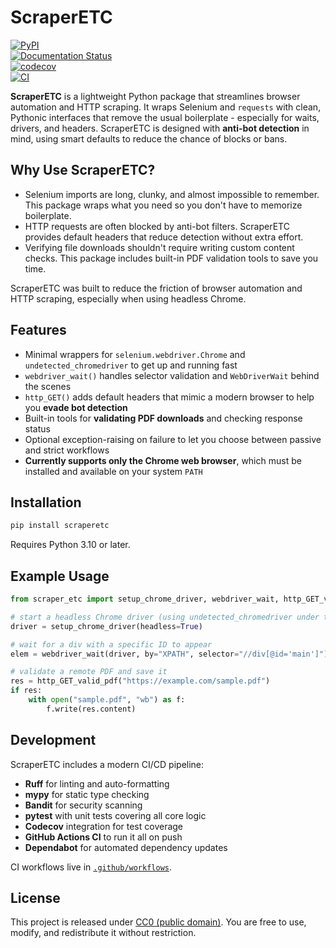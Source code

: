 # ScraperETC

[![PyPI](https://img.shields.io/pypi/v/scraperetc.svg)](https://pypi.org/project/scraperetc/)  
[![Documentation Status](https://readthedocs.org/projects/scraperetc/badge/?version=latest)](https://scraperetc.readthedocs.io/en/latest/)  
[![codecov](https://codecov.io/gh/carret1268/ScraperETC/branch/main/graph/badge.svg)](https://codecov.io/gh/carret1268/ScraperETC)  
[![CI](https://github.com/carret1268/ScraperETC/actions/workflows/ci.yml/badge.svg)](https://github.com/carret1268/ScraperETC/actions/workflows/ci.yml)

**ScraperETC** is a lightweight Python package that streamlines browser automation and HTTP scraping. It wraps Selenium and `requests` with clean, Pythonic interfaces that remove the usual boilerplate - especially for waits, drivers, and headers. ScraperETC is designed with **anti-bot detection** in mind, using smart defaults to reduce the chance of blocks or bans.

## Why Use ScraperETC?

- Selenium imports are long, clunky, and almost impossible to remember. This package wraps what you need so you don't have to memorize boilerplate.
- HTTP requests are often blocked by anti-bot filters. ScraperETC provides default headers that reduce detection without extra effort.
- Verifying file downloads shouldn't require writing custom content checks. This package includes built-in PDF validation tools to save you time.

ScraperETC was built to reduce the friction of browser automation and HTTP scraping, especially when using headless Chrome.

## Features

- Minimal wrappers for `selenium.webdriver.Chrome` and `undetected_chromedriver` to get up and running fast
- `webdriver_wait()` handles selector validation and `WebDriverWait` behind the scenes
- `http_GET()` adds default headers that mimic a modern browser to help you **evade bot detection**
- Built-in tools for **validating PDF downloads** and checking response status
- Optional exception-raising on failure to let you choose between passive and strict workflows
- **Currently supports only the Chrome web browser**, which must be installed and available on your system `PATH`

## Installation

```bash
pip install scraperetc
```

Requires Python 3.10 or later.

## Example Usage

```python
from scraper_etc import setup_chrome_driver, webdriver_wait, http_GET_valid_pdf

# start a headless Chrome driver (using undetected_chromedriver under the hood)
driver = setup_chrome_driver(headless=True)

# wait for a div with a specific ID to appear
elem = webdriver_wait(driver, by="XPATH", selector="//div[@id='main']")

# validate a remote PDF and save it
res = http_GET_valid_pdf("https://example.com/sample.pdf")
if res:
    with open("sample.pdf", "wb") as f:
        f.write(res.content)
```

## Development

ScraperETC includes a modern CI/CD pipeline:

- **Ruff** for linting and auto-formatting
- **mypy** for static type checking
- **Bandit** for security scanning
- **pytest** with unit tests covering all core logic
- **Codecov** integration for test coverage
- **GitHub Actions CI** to run it all on push
- **Dependabot** for automated dependency updates

CI workflows live in [`.github/workflows`](https://github.com/carret1268/ScraperETC/tree/main/.github/workflows).

## License

This project is released under [CC0 (public domain)](LICENSE). You are free to use, modify, and redistribute it without restriction.
